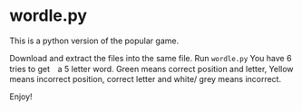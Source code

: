 # wordle.py

This is a python version of the popular game.

Download and extract the files into the same file. 
Run `wordle.py`
You have 6 tries to get　a 5 letter word.
Green means correct position and letter, Yellow means incorrect position, correct letter and white/ grey means incorrect.

Enjoy!
